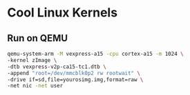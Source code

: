 
# Cool Linux Kernels

## Run on QEMU

```bash
qemu-system-arm -M vexpress-a15 -cpu cortex-a15 -m 1024 \
-kernel zImage \
-dtb vexpress-v2p-ca15-tc1.dtb \
-append "root=/dev/mmcblk0p2 rw rootwait" \
-drive if=sd,file=yourosimg.img,format=raw \
-net nic -net user

